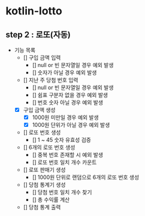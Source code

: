 # kotlin-lotto

## step 2 : 로또(자동)

- 기능 목록
  - [] 구입 금액 입력
    - [] null or 빈 문자열일 경우 예외 발생
    - [] 숫자가 아닐 경우 예외 발생
  - [] 지난 주 당첨 번호 입력
    - [] null or 빈 문자열일 경우 예외 발생
    - [] 쉼표 구분자 없을 경우 예외 발생
    - [] 번호 숫자 아닐 경우 예외 발생
  - [x] 구입 금액 생성
    - [x] 1000원 미만일 경우 예외 발생
    - [x] 1000원 단위가 아닐 경우 예외 발생
  - [] 로또 번호 생성
    - [] 1 ~ 45 숫자 유효성 검증
  - [] 6개의 로또 번호 생성
    - [] 중복 번호 존재할 시 예외 발생
    - [] 로또 번호 일치 개수 카운트
  - [] 로또 판매기 생성
    - [] 1000원 단위로 랜덤으로 6개의 로또 번호 생성
  - [] 당첨 통계기 생성
    - [] 당첨 번호 일치 개수 찾기
    - [] 총 수익률 계산
  - [] 당첨 통계 출력

